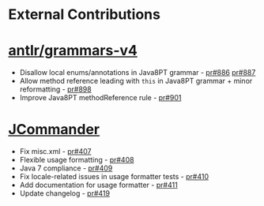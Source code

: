 External Contributions
========

# [antlr/grammars-v4](https://github.com/antlr/grammars-v4/)
* Disallow local enums/annotations in Java8PT grammar - [pr#886](https://github.com/antlr/grammars-v4/pull/886) [pr#887](https://github.com/antlr/grammars-v4/pull/887)
* Allow method reference leading with `this` in Java8PT grammar + minor reformatting - [pr#898](https://github.com/antlr/grammars-v4/pull/898)
* Improve Java8PT methodReference rule - [pr#901](https://github.com/antlr/grammars-v4/pull/901)

# [JCommander](https://github.com/cbeust/jcommander)
* Fix misc.xml - [pr#407](https://github.com/cbeust/jcommander/pull/407)
* Flexible usage formatting - [pr#408](https://github.com/cbeust/jcommander/pull/408)
* Java 7 compliance - [pr#409](https://github.com/cbeust/jcommander/pull/409)
* Fix locale-related issues in usage formatter tests - [pr#410](https://github.com/cbeust/jcommander/pull/410)
* Add documentation for usage formatter - [pr#411](https://github.com/cbeust/jcommander/pull/411)
* Update changelog - [pr#419](https://github.com/cbeust/jcommander/pull/419)
